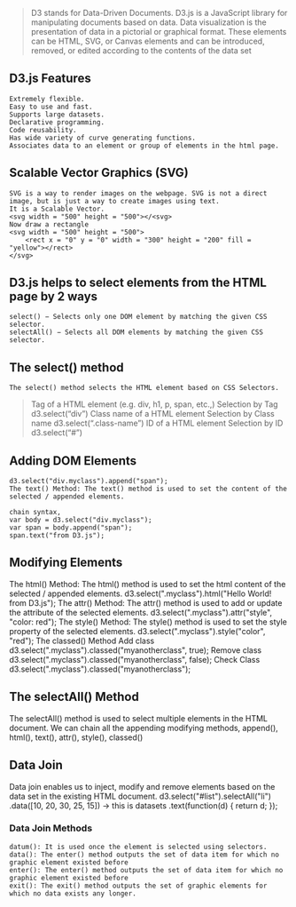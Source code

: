 

>D3 stands for Data-Driven Documents. D3.js is a JavaScript library for manipulating documents based on data. 
>Data visualization is the presentation of data in a pictorial or graphical format. 
>These elements can be HTML, SVG, or Canvas elements and can be introduced, removed, or edited according to the contents of the data set
## D3.js Features
    Extremely flexible.
    Easy to use and fast.
    Supports large datasets.
    Declarative programming.
    Code reusability.
    Has wide variety of curve generating functions.
    Associates data to an element or group of elements in the html page.

## Scalable Vector Graphics (SVG)
    SVG is a way to render images on the webpage. SVG is not a direct image, but is just a way to create images using text.
    It is a Scalable Vector.
    <svg width = "500" height = "500"></<svg>
    Now draw a rectangle
    <svg width = "500" height = "500">
        <rect x = "0" y = "0" width = "300" height = "200" fill = "yellow"></rect>
    </svg>

## D3.js helps to select elements from the HTML page by 2 ways
    select() − Selects only one DOM element by matching the given CSS selector.
    selectAll() − Selects all DOM elements by matching the given CSS selector.

## The select() method
    The select() method selects the HTML element based on CSS Selectors.
>Tag of a HTML element (e.g. div, h1, p, span, etc.,)
    Selection by Tag
    d3.select(“div”)
>Class name of a HTML element
    Selection by Class name
    d3.select(“.class-name”)
>ID of a HTML element
    Selection by ID
    d3.select(“#<id of an element>”)

## Adding DOM Elements
    d3.select("div.myclass").append("span");
    The text() Method: The text() method is used to set the content of the selected / appended elements.

    chain syntax,
    var body = d3.select("div.myclass");
    var span = body.append("span");
    span.text("from D3.js");

## Modifying Elements
The html() Method: The html() method is used to set the html content of the selected / appended elements.
         d3.select(".myclass").html("Hello World! <span>from D3.js</span>");
The attr() Method: The attr() method is used to add or update the attribute of the selected elements.
         d3.select(".myclass").attr("style", "color: red");
The style() Method: The style() method is used to set the style property of the selected elements.
         d3.select(".myclass").style("color", "red");
The classed() Method
    Add class
    d3.select(".myclass").classed("myanotherclass", true);
    Remove class
    d3.select(".myclass").classed("myanotherclass", false);
    Check Class
    d3.select(".myclass").classed("myanotherclass");

## The selectAll() Method
The selectAll() method is used to select multiple elements in the HTML document.
We can chain all the appending modifying methods, append(), html(), text(), attr(), style(), classed()

## Data Join
Data join enables us to inject, modify and remove elements based on the data set in the existing HTML document.
    d3.select("#list").selectAll("li")
    .data([10, 20, 30, 25, 15])         -> this is datasets
    .text(function(d) { return d; });

### Data Join Methods
    datum(): It is used once the element is selected using selectors.
    data(): The enter() method outputs the set of data item for which no graphic element existed before
    enter(): The enter() method outputs the set of data item for which no graphic element existed before
    exit(): The exit() method outputs the set of graphic elements for which no data exists any longer.